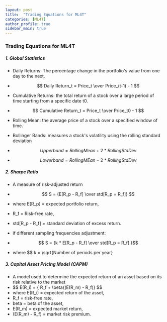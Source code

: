 ```yaml
---
layout: post
title:  "Trading Equations for ML4T"
categories: [ML4T]
author_profile: true
sidebar_main: true
---
```


### Trading Equations for ML4T
  
##### 1. Global Statistics

* Daily Returns: The percentage change in the portfolio's value from one day to the next.
* $$ Daily Return_t = Price_t \over Price_(t-1) - 1 $$

* Cumulative Returns: the total return of a stock over a large period of time starting from a specific date t0.
* $$ Cumulative Return_t = Price_t \over Price_t0 - 1 $$

* Rolling Mean: the average price of a stock over a specified window of time.

* Bollinger Bands: measures a stock's volatility using the rolling standard deviation
* $$ Upper band = Rolling Mean + 2 * Rolling Std Dev $$
* $$ Lower band = Rolling MEan - 2 * Rolling Std Dev $$


##### 2. Sharpe Ratio

* A measure of risk-adjusted return
* $$ S = {E[R_p - R_f] \over std[R_p = R_f]} $$
* where E[R_p] = expected portfolio return,
* R_f = Risk-free rate,
* std[R_p - R_f] = standard deviation of excess return.

* if different sampling frequencies adjustment:
* $$ S = {k * E[R_p - R_f] \over std[R_p = R_f] }$$
* where $$ k = \sqrt{Number of periods per year}


##### 3. Capital Asset Pricing Model (CAPM)

* A model used to determine the expected return of an asset based on its risk relative to the market
* $$ E(R_i) = { R_f + \beta{(E(R_m) - R_f)} $$
* where E(R_i) = expected return of the asset,
* R_f = risk-free rate,
* beta = beta of the asset,
* E(R_m) = expected market return,
* (E(R_m) - R_f) = market risk premium.


